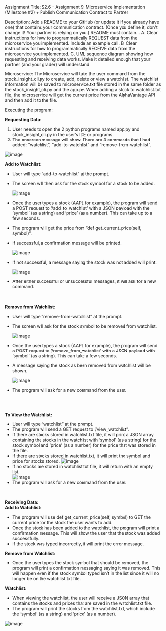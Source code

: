 Assignment Title:
S2.6 - Assignment 9: Microservice Implementation (Milestone #2) + Publish Communication Contract to Partner

Description:
Add a README to your GitHub (or update it if you already have one) that contains your communication contract. (Once you define it, don't change it! Your partner is relying on you.) README must contain...
    A.	Clear instructions for how to programmatically REQUEST data from the microservice you implemented. Include an example call.
    B.	Clear instructions for how to programmatically RECEIVE data from the microservice you implemented.
    C.	UML sequence diagram showing how requesting and receiving data works. Make it detailed enough that your partner (and your grader)             will understand

Microservice:
The Microservice will take the user command from the stock_insight_cli.py to create, add, delete or view a watchlist. The watchlist information will be saved to microservice.txt file stored in the same folder as the stock_insight_cli.py and the app.py. When adding a stock to watchlist.txt file, the microservice will get the current price from the AlphaVantage API and then add it to the file.

Executing the program:

<b>Requesting Data:</b>
1.	User needs to open the 2 python programs named app.py and stock_insight_cli.py in the user’s IDE or programs.
2.	The onscreen message will show. There are 3 commands that I had added: “watchlist”, “add-to-watchlist” and “remove-from-watchlist”.
   
![image](https://github.com/Sirryda/CS361-Joshua/assets/1214872/df852a81-8b0c-46ed-acf2-210b35d6ef17) 

   
<b>Add to Watchlist:</b>
- User will type “add-to-watchlist” at the prompt.
- The screen will then ask for the stock symbol for a stock to be added.
  
    ![image](https://github.com/Sirryda/CS361-Joshua/assets/1214872/84958d37-51d5-406d-9687-5864c71b3902)
- Once the user types a stock (AAPL for example), the program will send a POST request to ‘/add_to_watchlist’ with a JSON payload with         the ‘symbol’ (as a string) and ‘price’ (as a number). This can take up to a few seconds.
- The program will get the price from “def get_current_price(self, symbol)”.
- If successful, a confirmation message will be printed.
  
  ![image](https://github.com/Sirryda/CS361-Joshua/assets/1214872/a805ed56-b866-4895-a315-023b1ee4190b)
- If not successful, a message saying the stock was not added will print.
 
  ![image](https://github.com/Sirryda/CS361-Joshua/assets/1214872/d2e4cab7-04cd-4971-8d66-f1c5c34677ff)
- After either successful or unsuccessful messages, it will ask for a new command.
<br>
<br>
<b>Remove from Watchlist:</b>

- User will type “remove-from-watchlist” at the prompt.
- The screen will ask for the stock symbol to be removed from watchlist.
  
  ![image](https://github.com/Sirryda/CS361-Joshua/assets/1214872/6d065754-ed15-4f8c-a784-b8a1f29032ad)
- Once the user types a stock (AAPL for example), the program will send a POST request to ‘/remove_from_watchlist’ with a JSON payload with ‘symbol’ (as a string). This can take a few seconds.
- A message saying the stock as been removed from watchlist will be shown.
  
  ![image](https://github.com/Sirryda/CS361-Joshua/assets/1214872/37b705b9-5b20-4715-8738-8ad0f74046cf)
- The program will ask for a new command from the user.
<br>
<br>
  

<b>To View the Watchlist:</b>

- User will type “watchlist” at the prompt.
- The program will send a GET request to ‘/view_watchlist”.
- If there are stocks stored in watchlist.txt file, it will print a JSON array containing the stocks in the watchlist with ‘symbol’ (as a string) for the stock symbol and ‘price’ (as a number) for the price that was stored in the file.
- If there are stocks stored in watchlist.txt, it will print the symbol and price for stocks stored.
  ![image](https://github.com/Sirryda/CS361-Joshua/assets/1214872/af6c38d7-e94f-47c2-8856-28eca827cb97)
- If no stocks are stored in watchlist.txt file, it will return with an empty list.  
  ![image](https://github.com/Sirryda/CS361-Joshua/assets/1214872/2fc5f70b-7672-41c7-98af-416c9108f8c2)
- The program will ask for a new command from the user.
<br>
<br>
<b>Receiving Data:</b>
<br>
<b>Add to Watchlist:</b>

- The program will use def get_current_price(self, symbol) to GET the current price for the stock the user wants to add.
- Once the stock has been added to the watchlist, the program will print a confirmation message. This will show the user that the stock was added successfully.
- If the stock was typed incorrectly, it will print the error message.

<b>Remove from Watchlist:</b>

- Once the user types the stock symbol that should be removed, the program will print a confirmation messaging saying it was removed.          This will happen even if the stock symbol typed isn’t in the list since it will no longer be on the watchlist.txt file.

<b>Watchlist:</b>

- When viewing the watchlist, the user will receive a JSON array that contains the stocks and prices that are saved in the watchlist.txt file.
- The program will print the stocks from the watchlist.txt, which include the ‘symbol’ (as a string) and ‘price’ (as a number).



![image](https://github.com/Sirryda/CS361-Joshua/assets/1214872/d3d7a563-0601-4d2e-adbe-c06cbe985e47)
